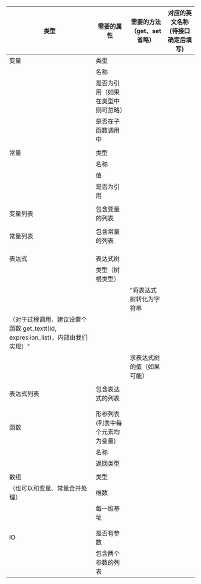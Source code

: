 | 类型                                                           | 需要的属性               | 需要的方法（get、set省略） | 对应的英文名称\(待接口确定后填写\) |
|--------------------------------------------------------------|---------------------|------------------|---------------------|
| 变量                                                           | 类型                  |                  |                     |
|                                                              | 名称                  |                  |                     |
|                                                              | 是否为引用（如果在类型中则可忽略）   |                  |                     |
|                                                              | 是否在子函数调用中           |                  |                     |
|                                                              |                     |                  |                     |
| 常量                                                           | 类型                  |                  |                     |
|                                                              | 名称                  |                  |                     |
|                                                              | 值                   |                  |                     |
|                                                              | 是否为引用               |                  |                     |
|                                                              |                     |                  |                     |
| 变量列表                                                         | 包含变量的列表             |                  |                     |
|                                                              |                     |                  |                     |
| 常量列表                                                         | 包含常量的列表             |                  |                     |
|                                                              |                     |                  |                     |
|                                                              |                     |                  |                     |
|                                                              |                     |                  |                     |
| 表达式                                                          | 表达式树                |                  |                     |
|                                                              | 类型（树根类型）            |                  |                     |
|                                                              |                     | "将表达式树转化为字符串     |
| （对于过程调用，建议设置个函数 get\_textt\(id, expresiion\_list\)，内部由我们实现）" |                     |
|                                                              |                     | 求表达式树的值（如果可能）    |                     |
|                                                              |                     |                  |                     |
| 表达式列表                                                        | 包含表达式的列表            |                  |                     |
|                                                              |                     |                  |                     |
|                                                              |                     |                  |                     |
| 函数                                                           | 形参列表\(列表中每个元素均为变量\) |                  |                     |
|                                                              | 名称                  |                  |                     |
|                                                              | 返回类型                |                  |                     |
|                                                              |                     |                  |                     |
| 数组                                                           | 类型                  |                  |                     |
| （也可以和变量、常量合并处理）                                              | 维数                  |                  |                     |
|                                                              | 每一维基址               |                  |                     |
|                                                              |                     |                  |                     |
|                                                              |                     |                  |                     |
| IO                                                           | 是否有参数               |                  |                     |
|                                                              | 包含两个参数的列表           |                  |                     |
